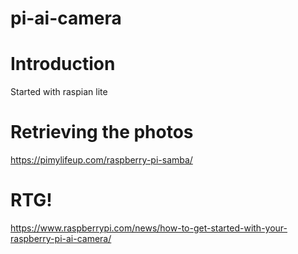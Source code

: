 # pi-ai-camera

# Introduction

Started with raspian lite


# Retrieving the photos

https://pimylifeup.com/raspberry-pi-samba/

# RTG!

https://www.raspberrypi.com/news/how-to-get-started-with-your-raspberry-pi-ai-camera/

